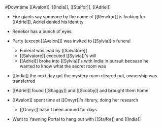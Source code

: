 #Downtime 
[[Avalon]], [[India]], [[Stalfor]], [[Adriel]]

- Fire giants say someone by the name of [[Renekor]] is looking for [[Adriel]], Adriel denied his identity
- Renekor has a bunch of eyes

- Party (except [[Avalon]]) was invited to [[Sylvia]]'s funeral
	- Funeral was lead by [[Salvatore]]
	- [[Salvatore]] executed [[Sylvia]]'s will
	- [[Adriel]] broke into [[Sylvia]]'s with India in pursuit because he wanted to know what the secret room was

- [[India]] the next day got the mystery room cleared out, ownership was transferred
- [[Adriel]] found [[Shaggy]] and [[Scooby]] and brought them home

- [[Avalon]] spent time at [[Onvyr]]'s library, doing her research
	- [[Onvyr]] hasn't been around for days

- Went to Yawning Portal to hang out with [[Stalfor]] and [[India]]
